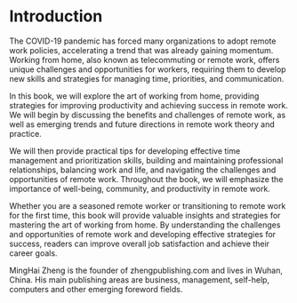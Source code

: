 # Introduction

The COVID-19 pandemic has forced many organizations to adopt remote work policies, accelerating a trend that was already gaining momentum. Working from home, also known as telecommuting or remote work, offers unique challenges and opportunities for workers, requiring them to develop new skills and strategies for managing time, priorities, and communication.

In this book, we will explore the art of working from home, providing strategies for improving productivity and achieving success in remote work. We will begin by discussing the benefits and challenges of remote work, as well as emerging trends and future directions in remote work theory and practice.

We will then provide practical tips for developing effective time management and prioritization skills, building and maintaining professional relationships, balancing work and life, and navigating the challenges and opportunities of remote work. Throughout the book, we will emphasize the importance of well-being, community, and productivity in remote work.

Whether you are a seasoned remote worker or transitioning to remote work for the first time, this book will provide valuable insights and strategies for mastering the art of working from home. By understanding the challenges and opportunities of remote work and developing effective strategies for success, readers can improve overall job satisfaction and achieve their career goals.

MingHai Zheng is the founder of zhengpublishing.com and lives in Wuhan, China. His main publishing areas are business, management, self-help, computers and other emerging foreword fields.

